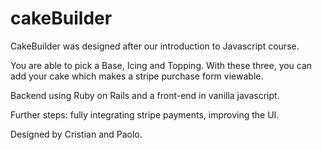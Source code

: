 # cakeBuilder

CakeBuilder was designed after our introduction to Javascript course.

You are able to pick a Base, Icing and Topping. With these three, you can add your cake which makes a stripe purchase form viewable.

Backend using Ruby on Rails and a front-end in vanilla javascript.

Further steps: fully integrating stripe payments, improving the UI.

Designed by Cristian and Paolo.

